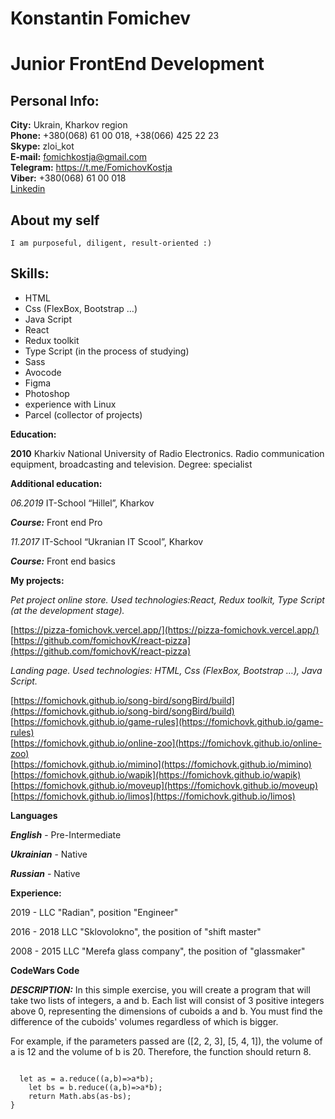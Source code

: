 # Konstantin Fomichev

# Junior FrontEnd Development

## Personal Info:

**City:** Ukrain, Kharkov region  
**Phone:** +380(068) 61 00 018, +38(066) 425 22 23  
**Skype:** zloi_kot  
**E-mail:** fomichkostja@gmail.com  
**Telegram:** https://t.me/FomichovKostja  
**Viber:** +380(068) 61 00 018  
[Linkedin](https://www.linkedin.com/in/konstantin-fomichov-33b51a180)

## About my self

    I am purposeful, diligent, result-oriented :)

## Skills:

- HTML
- Css (FlexBox, Bootstrap …)
- Java Script
- React
- Redux toolkit
- Type Script (in the process of studying)
- Sass
- Avocode
- Figma
- Photoshop
- experience with Linux
- Parcel (collector of projects)

**Education:**

**2010** Kharkiv National University of Radio Electronics. Radio communication equipment, broadcasting and television. Degree: specialist

**Additional education:**

_06.2019_ IT-School “Hillel”, Kharkov

**_Course:_** Front end Pro

_11.2017_ IT-School “Ukranian IT Scool”, Kharkov

**_Course:_** Front end basics

**My projects:**

_Pet project online store. Used technologies:React, Redux toolkit, Type Script (at the development stage)._

[https://pizza-fomichovk.vercel.app/](https://pizza-fomichovk.vercel.app/)  
[https://github.com/fomichovK/react-pizza](https://github.com/fomichovK/react-pizza)

_Landing page. Used technologies: HTML, Css (FlexBox, Bootstrap …), Java Script._

[https://fomichovk.github.io/song-bird/songBird/build](https://fomichovk.github.io/song-bird/songBird/build)  
[https://fomichovk.github.io/game-rules](https://fomichovk.github.io/game-rules)  
[https://fomichovk.github.io/online-zoo](https://fomichovk.github.io/online-zoo)  
[https://fomichovk.github.io/mimino](https://fomichovk.github.io/mimino)  
[https://fomichovk.github.io/wapik](https://fomichovk.github.io/wapik)  
[https://fomichovk.github.io/moveup](https://fomichovk.github.io/moveup)  
[https://fomichovk.github.io/limos](https://fomichovk.github.io/limos)


**Languages**

**_English_** - Pre-Intermediate

**_Ukrainian_** - Native

**_Russian_** - Native

**Experience:**

2019 - LLC "Radian", position "Engineer"

2016 - 2018 LLC "Sklovolokno", the position of "shift master"

2008 - 2015 LLC "Merefa glass company", the position of "glassmaker"

**CodeWars Code**

**_DESCRIPTION:_**
In this simple exercise, you will create a program that will take two lists of integers, a and b. Each list will consist of 3 positive integers above 0, representing the dimensions of cuboids a and b. You must find the difference of the cuboids' volumes regardless of which is bigger.

For example, if the parameters passed are ([2, 2, 3], [5, 4, 1]), the volume of a is 12 and the volume of b is 20. Therefore, the function should return 8.

```function findDifference(a, b) {

  let as = a.reduce((a,b)=>a*b);
    let bs = b.reduce((a,b)=>a*b);
    return Math.abs(as-bs);
}
```
